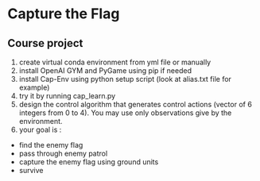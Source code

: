 # Capture the Flag
## Course project

1) create virtual conda environment from yml file or manually
2) install OpenAI GYM and PyGame using pip if needed
3) install Cap-Env using python setup script (look at alias.txt file for example)
4) try it by running cap_learn.py
5) design the control algorithm that generates control actions (vector of 6 integers from 0 to 4). You may use only observations give by the environment.
6) your goal is :
  * find the enemy flag
  * pass through enemy patrol
  * capture the enemy flag using ground units
  * survive
